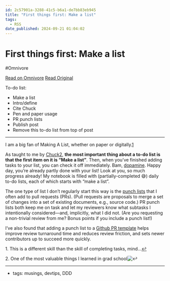 ```yaml
---
id: 2c57901a-3288-41c5-b6a1-de7bb83eb945
title: "First things first: Make a list"
tags:
  - RSS
date_published: 2024-09-21 01:04:02
---
```


# First things first: Make a list
#Omnivore

[Read on Omnivore](https://omnivore.app/me/first-things-first-make-a-list-19213fdc270)
[Read Original](https://hannahilea.com/blog/make-a-list/)



To-do list:

* Make a list
* Intro&#x2F;define
* Cite Chuck
* Pen and paper usage
* PR punch lists
* Publish post
* Remove this to-do list from top of post

---

I am a big fan of Making A List, whether on paper or digitally.[1](#footnote-1) 

As taught to me by [Chuck](https:&#x2F;&#x2F;futurestatesband.ca&#x2F;%29)[2](#footnote-2), **the most important thing about a to-do list is that the first item on it is “Make a list”**. Then, when you’ve finished adding tasks to your list, you can check it off immediately. Bam, [dopamine](https:&#x2F;&#x2F;hannahilea.com&#x2F;blog&#x2F;driven-developments&#x2F;). Happy day, you’re already partly done with your list! Look at you, so much progress already! My notebook is filled with (partially-completed 😅) daily to-do lists, each of which starts with “make a list”.

The one type of list I don’t regularly start this way is the [punch lists](https:&#x2F;&#x2F;en.wikipedia.org&#x2F;wiki&#x2F;Punch%5Flist) that I often add to pull requests (PRs). (Pull requests are proposals to merge a set of changes into a set of existing documents, e.g., source code.) PR punch lists both keep me on task and let my reviewers know what subtasks I intentionally considered—and, implicitly, what I did not. (Are you requesting a non-trivial review from me? Bonus points if you include a punch list!)

I’ve also found that adding a punch list to a [Github PR template](https:&#x2F;&#x2F;docs.github.com&#x2F;en&#x2F;communities&#x2F;using-templates-to-encourage-useful-issues-and-pull-requests&#x2F;creating-a-pull-request-template-for-your-repository) helps improve review turnaround time and reduces review friction, and sets newer contributors up to succeed more quickly.

1\. This is a different skill than the skill of completing tasks, mind…[↩](#footnote-1-ref)

2\. One of the most valuable things I learned in grad school![↩](#footnote-2-ref)

---

* tags: musings, devtips, DDD